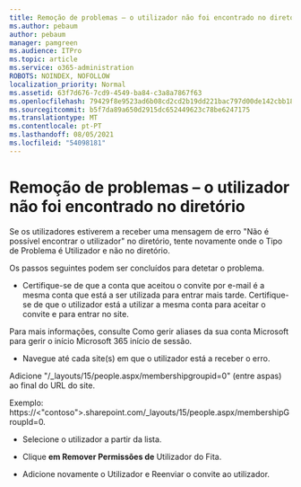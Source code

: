```yaml
---
title: Remoção de problemas – o utilizador não foi encontrado no diretório
ms.author: pebaum
author: pebaum
manager: pamgreen
ms.audience: ITPro
ms.topic: article
ms.service: o365-administration
ROBOTS: NOINDEX, NOFOLLOW
localization_priority: Normal
ms.assetid: 63f7d676-7cd9-4549-ba84-c3a8a7867f63
ms.openlocfilehash: 79429f8e9523ad6b08cd2cd2b19dd221bac797d00de142cbb18826b86fb5ae4e
ms.sourcegitcommit: b5f7da89a650d2915dc652449623c78be6247175
ms.translationtype: MT
ms.contentlocale: pt-PT
ms.lasthandoff: 08/05/2021
ms.locfileid: "54098181"
---
```

# <a name="troubleshoot-issue---user-not-found-in-directory"></a>Remoção de problemas – o utilizador não foi encontrado no diretório

Se os utilizadores estiverem a receber uma mensagem de erro "Não é possível encontrar o utilizador" no diretório, tente novamente onde o Tipo de Problema é Utilizador e não no diretório.

Os passos seguintes podem ser concluídos para detetar o problema.

- Certifique-se de que a conta que aceitou o convite por e-mail é a mesma conta que está a ser utilizada para entrar mais tarde. Certifique-se de que o utilizador está a utilizar a mesma conta para aceitar o convite e para entrar no site. 

Para mais informações, consulte Como gerir aliases da sua conta Microsoft para gerir o início [ </a> Microsoft 365 início de sessão.](https://support.microsoft.com/help/12407/microsoft-account-how-to-manage-aliases) 

- Navegue até cada site(s) em que o utilizador está a receber o erro. 

Adicione "/_layouts/15/people.aspx/membershipgroupid=0" (entre aspas) ao final do URL do site. 

Exemplo: https://<"contoso">.sharepoint.com/_layouts/15/people.aspx/membershipGroupId=0.

- Selecione o utilizador a partir da lista.

- Clique **em Remover Permissões de** Utilizador do Fita. 
-  Adicione novamente o Utilizador e Reenviar o convite ao utilizador.

